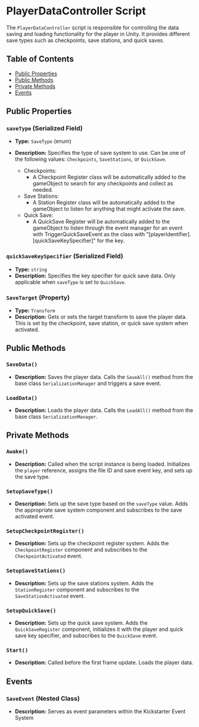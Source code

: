 # PlayerDataController Script

The `PlayerDataController` script is responsible for controlling the data saving and loading functionality for the player in Unity. It provides different save types such as checkpoints, save stations, and quick saves.

## Table of Contents
- [Public Properties](#public-properties)
- [Public Methods](#public-methods)
- [Private Methods](#private-methods)
- [Events](#events)

## Public Properties<a name="public-properties"></a>

### `saveType` (Serialized Field)

- **Type:** `SaveType` (enum)
- **Description:** Specifies the type of save system to use. Can be one of the following values: `Checkpoints`, `SaveStations`, or `QuickSave`.

  - Checkpoints:
    - A Checkpoint Register class will be automatically added to the gameObject to search for any checkpoints and collect as needed.
  - Save Stations:
    - A Station Register class will be automatically added to the gameObject to listen for anything that might activate the save.
  - Quick Save:
    - A QuickSave Register will be automatically added to the gameObject to listen through the event manager for an event with TriggerQuickSaveEvent as the class with "[playerIdentifier].[quickSaveKeySpecifier]" for the key.

### `quickSaveKeySpecifier` (Serialized Field)

- **Type:** `string`
- **Description:** Specifies the key specifier for quick save data. Only applicable when `saveType` is set to `QuickSave`.

### `SaveTarget` (Property)

- **Type:** `Transform`
- **Description:** Gets or sets the target transform to save the player data. This is set by the checkpoint, save station, or quick save system when activated.

## Public Methods<a name="public-methods"></a>

### `SaveData()`

- **Description:** Saves the player data. Calls the `SaveAll()` method from the base class `SerializationManager` and triggers a save event.

### `LoadData()`

- **Description:** Loads the player data. Calls the `LoadAll()` method from the base class `SerializationManager`.

## Private Methods<a name="private-methods"></a>

### `Awake()`

- **Description:** Called when the script instance is being loaded. Initializes the `player` reference, assigns the file ID and save event key, and sets up the save type.

### `SetupSaveType()`

- **Description:** Sets up the save type based on the `saveType` value. Adds the appropriate save system component and subscribes to the save activated event.

### `SetupCheckpointRegister()`

- **Description:** Sets up the checkpoint register system. Adds the `CheckpointRegister` component and subscribes to the `CheckpointActivated` event.

### `SetupSaveStations()`

- **Description:** Sets up the save stations system. Adds the `StationRegister` component and subscribes to the `SaveStationActivated` event.

### `SetupQuickSave()`

- **Description:** Sets up the quick save system. Adds the `QuickSaveRegister` component, initializes it with the player and quick save key specifier, and subscribes to the `QuickSave` event.

### `Start()`

- **Description:** Called before the first frame update. Loads the player data.

## Events<a name="events"></a>

### `SaveEvent` (Nested Class)

- **Description:** Serves as event parameters within the Kickstarter Event System
